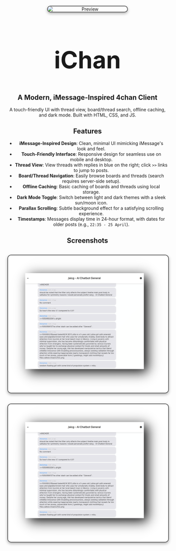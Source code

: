 <div align="center">


<img src="https://logos-world.net/wp-content/uploads/2021/02/4chan-Emblem.png" align="center" alt=" Preview" width="250" style="display: block; margin: 32px auto; border: 2px solid #555; border-radius: 12px; box-shadow: 0 4px 10px rgba(0, 0, 0, 0.3);">


<div align="center">
  <h2 style="font-size: 74px;">
    <strong>
      <a href="https://user7210unix.github.io/ichan/" style="text-decoration: none; color: inherit;">
       iChan
      </a>
    </strong>
  </h2>

## A Modern, iMessage-Inspired 4chan Client

A touch-friendly UI with thread view, board/thread search, offline caching, and dark mode. Built with HTML, CSS, and JS.

## Features

- **iMessage-Inspired Design**: Clean, minimal UI mimicking iMessage's look and feel.
- **Touch-Friendly Interface**: Responsive design for seamless use on mobile and desktop.
- **Thread View**: View threads with replies in blue on the right; click `>>` links to jump to posts.
- **Board/Thread Navigation**: Easily browse boards and threads (search requires server-side setup).
- **Offline Caching**: Basic caching of boards and threads using local storage.
- **Dark Mode Toggle**: Switch between light and dark themes with a sleek sun/moon icon.
- **Parallax Scrolling**: Subtle background effect for a satisfying scrolling experience.
- **Timestamps**: Messages display time in 24-hour format, with dates for older posts (e.g., `22:35 - 25 April`).

## Screenshots

<img src="assets/images/img2.png" align="center" alt=" Preview" width="650" style="display: block; margin: 32px auto; border: 2px solid #555; border-radius: 12px; box-shadow: 0 4px 10px rgba(0, 0, 0, 0.3);">


<img src="assets/images/img2.png" align="center" alt=" Preview" width="650" style="display: block; margin: 32px auto; border: 2px solid #555; border-radius: 12px; box-shadow: 0 4px 10px rgba(0, 0, 0, 0.3);">
